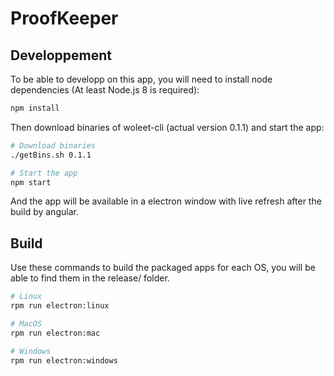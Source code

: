 # ProofKeeper

## Developpement

To be able to developp on this app, you will need to install node dependencies (At least Node.js 8 is required):

``` bash
npm install
```

Then download binaries of woleet-cli (actual version 0.1.1) and start the app:

``` bash
# Download binaries
./getBins.sh 0.1.1

# Start the app
npm start
```

And the app will be available in a electron window with live refresh after the build by angular.

## Build

Use these commands to build the packaged apps for each OS, you will be able to find them in the release/ folder.

``` bash
# Linux
rpm run electron:linux

# MacOS
rpm run electron:mac

# Windows
rpm run electron:windows
```